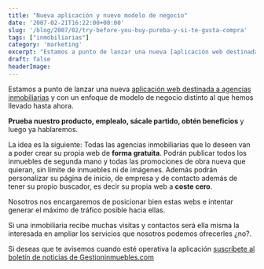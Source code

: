 ```yaml
---
title: "Nueva aplicación y nuevo modelo de negocio"
date: '2007-02-21T16:22:00+00:00'
slug: '/blog/2007/02/try-before-you-buy-pureba-y-si-te-gusta-compra'
tags: ["inmobiliarias"]
category: 'marketing'
excerpt: "Estamos a punto de lanzar una nueva [aplicación web destinada a agencias inmobiliarias]( y con un enfoque de modelo de negocio distinto al ..."
draft: false
headerImage:
---
```

Estamos a punto de lanzar una nueva [aplicación web destinada a agencias inmobiliarias](http://www.gestioninmuebles.com/Noticias/su-propia-web-gratis) y con un enfoque de modelo de negocio distinto al que hemos llevado hasta ahora.

**Prueba nuestro producto, emplealo, sácale partido, obtén beneficios** y luego ya hablaremos.

La idea es la siguiente:
Todas las agencias inmobiliarias que lo deseen van a poder crear su propia web de **forma gratuita**. Podrán publicar todos los inmuebles de segunda mano y todas las promociones de obra nueva que quieran, sin límite de inmuebles ni de imágenes. Además podrán personalizar su página de inicio, de empresa y de contacto además de tener su propio buscador, es decir su propia web a **coste cero**.

Nosotros nos encargaremos de posicionar bien estas webs e intentar generar el máximo de tráfico posible hacia ellas.

Si una inmobiliaria recibe muchas visitas y contactos será ella misma la interesada en ampliar los servicios que nosotros podemos ofrecerles ¿no?.

Si deseas que te avisemos cuando esté operativa la aplicación [suscríbete al boletín de noticias de Gestioninmuebles.com](http://www.gestioninmuebles.com/Noticias/su-propia-web-gratis)
